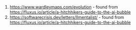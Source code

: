 1. https://www.wardleymaps.com/evolution - found from https://fluxus.io/article/a-hitchhikers-guide-to-the-ai-bubble
2. https://softwarecrisis.dev/letters/llmentalist/ - found from https://fluxus.io/article/a-hitchhikers-guide-to-the-ai-bubble